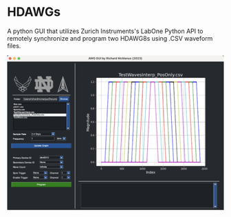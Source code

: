 # HDAWGs
A python GUI that utilizes Zurich Instruments's LabOne Python API to remotely synchronize and program two HDAWG8s using .CSV waveform files.

<p align="center">
<img src="https://github.com/richardmcmanusjr/HDAWGs/blob/main/HDAWG_GUI_Screenshot.png">
</p>
